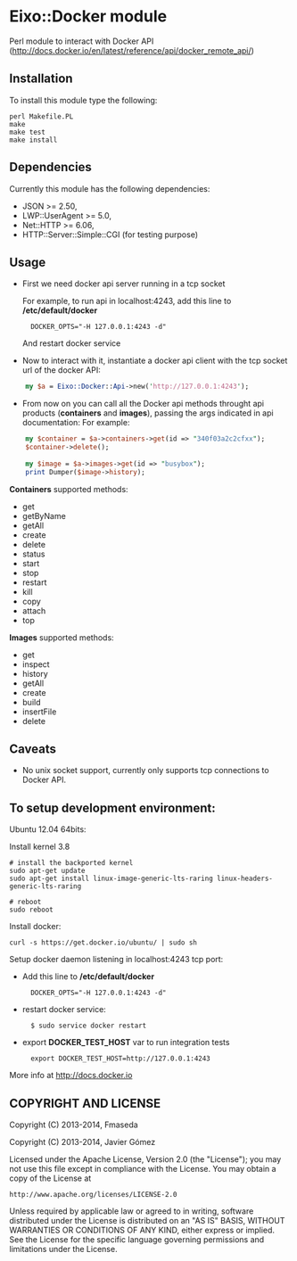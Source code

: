 Eixo::Docker module
===================

Perl module to interact with Docker API (http://docs.docker.io/en/latest/reference/api/docker_remote_api/)

Installation
------------

To install this module type the following:

    perl Makefile.PL
    make
    make test
    make install
   
Dependencies
------------

Currently this module has the following dependencies:
 - JSON >= 2.50,
 - LWP::UserAgent >= 5.0,
 - Net::HTTP   >= 6.06,
 - HTTP::Server::Simple::CGI (for testing purpose)

Usage
-----

- First we need docker api server running in a tcp socket
  
   For example, to run api in localhost:4243, add this line to **/etc/default/docker**

        DOCKER_OPTS="-H 127.0.0.1:4243 -d"
        
    And restart docker service

- Now to interact with it, instantiate a docker api client with the tcp socket url of the docker API:

```perl
    my $a = Eixo::Docker::Api->new('http://127.0.0.1:4243');
```

- From now on you can call all the Docker api methods throught api products (**containers** and **images**), passing the args indicated in api documentation:
    For example: 

```perl
    my $container = $a->containers->get(id => "340f03a2c2cfxx");
    $container->delete();
    
    my $image = $a->images->get(id => "busybox");
    print Dumper($image->history);
```

**Containers** supported methods:

- get
- getByName
- getAll
- create 
- delete
- status
- start
- stop
- restart
- kill
- copy
- attach
- top

**Images** supported methods:
- get
- inspect
- history
- getAll
- create
- build
- insertFile
- delete


Caveats
-------
- No unix socket support, currently only supports tcp connections to Docker API.


To setup development environment:
--------------------------------

Ubuntu 12.04 64bits:

Install kernel 3.8 

    # install the backported kernel
    sudo apt-get update
    sudo apt-get install linux-image-generic-lts-raring linux-headers-generic-lts-raring
    
    # reboot
    sudo reboot


Install docker:

    curl -s https://get.docker.io/ubuntu/ | sudo sh


Setup docker daemon listening in localhost:4243 tcp port:

- Add this line to **/etc/default/docker**

        DOCKER_OPTS="-H 127.0.0.1:4243 -d"


- restart docker service:

        $ sudo service docker restart

- export **DOCKER_TEST_HOST** var to run integration tests

        export DOCKER_TEST_HOST=http://127.0.0.1:4243

More info at http://docs.docker.io

    
COPYRIGHT AND LICENSE
---------------------

Copyright (C) 2013-2014, Fmaseda

Copyright (C) 2013-2014, Javier Gómez


Licensed under the Apache License, Version 2.0 (the "License");
you may not use this file except in compliance with the License.
You may obtain a copy of the License at

    http://www.apache.org/licenses/LICENSE-2.0

Unless required by applicable law or agreed to in writing, software
distributed under the License is distributed on an "AS IS" BASIS,
WITHOUT WARRANTIES OR CONDITIONS OF ANY KIND, either express or implied.
See the License for the specific language governing permissions and
limitations under the License.

